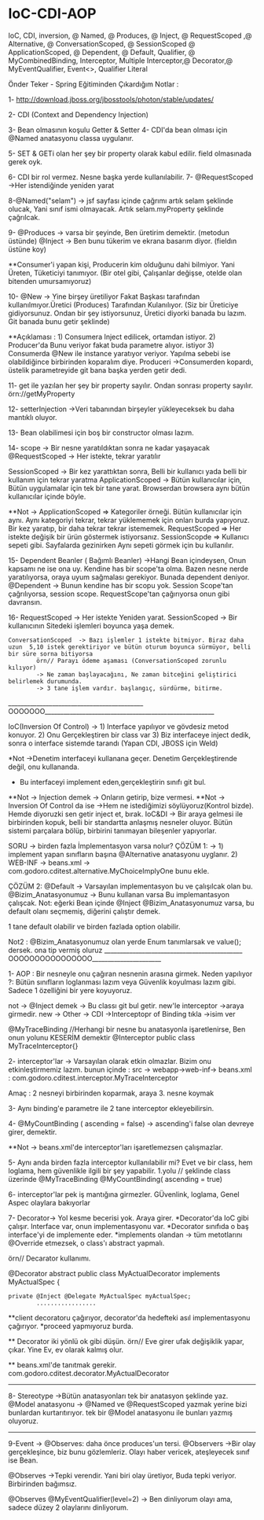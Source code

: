 # IoC-CDI-AOP
IoC, CDI, inversion, @ Named, @ Produces, @ Inject, @ RequestScoped ,@ Alternative,  @ ConversationScoped, @ SessionScoped @ ApplicationScoped,  @ Dependent, @ Default, Qualifier, @ MyCombinedBinding, Interceptor, Multiple Interceptor,@ Decorator,@ MyEventQualifier, Event&lt;>, Qualifier Literal

Önder Teker - Spring Eğitiminden Çıkardığım Notlar :

1- http://download.jboss.org/jbosstools/photon/stable/updates/

2- CDI (Context and Dependency Injection)


3- Bean olmasının koşulu Getter & Setter
4- CDI'da bean olması için @Named anatasyonu classa uygulanır.
	

5- SET & GETi olan her şey bir property olarak kabul edilir. field olmasınada gerek oyk.

6- CDI bir rol vermez. Nesne başka yerde kullanılabilir.
7- @RequestScoped ->Her istendiğinde yeniden yarat

8-@Named("selam")   -> 
jsf sayfası içinde çağrımı artık selam şeklinde olucak, Yani sınıf ismi olmayacak. 
Artık selam.myProperty şeklinde çağrılcak.

9- @Produces ->  varsa bir şeyinde, Ben üretirim demektir. (metodun üstünde)
   @Inject -> Ben bunu tükerim ve ekrana basarım diyor. (fieldın üstüne koy)

**Consumer'i yapan kişi, Producerin kim olduğunu dahi bilmiyor.
Yani Üreten, Tüketiciyi tanımıyor. (Bir otel gibi, Çalışanlar değişse, otelde olan bitenden umursamıyoruz)



10- @New -> Yine birşey üretiliyor Fakat Başkası tarafından kullanılmıyor.Üretici (Produces) Tarafından 
Kulanılıyor.
(Siz bir Üreticiye gidiyorsunuz. Ondan bir şey istiyorsunuz, Üretici diyorki banada bu lazım.
Git banada bunu getir şeklinde)


**Açıklaması : 1) Consumera  Inject edilicek, ortamdan istiyor.
	       2) Producer'da Bunu veriyor fakat buda parametre alıyor. istiyor
	       3) Consumerda @New ile instance yaratıyor veriyor.
Yapılma sebebi ise olabildiğince birbirinden koparalım diye. 
Produceri ->Consumerden kopardı, üstelik parametreyide git bana başka yerden getir dedi.




11- get ile yazılan her şey bir property sayılır. Ondan sonrası property sayılır.
örn://getMyProperty


12- setterInjection ->Veri tabanından birşeyler yükleyeceksek bu daha mantıklı oluyor.



13- Bean olabilimesi için boş bir constructor olması lazım.

14- scope -> Bir nesne yaratıldıktan sonra ne kadar yaşayacak
@RequestScoped -> Her istekte, tekrar yaratılır

SessionScoped -> Bir kez yarattıktan sonra, Belli bir kullanıcı yada belli bir kullanım için tekrar yaratma
ApplicationScoped -> Bütün kullanıcılar için, Bütün uygulamalar için  tek bir tane yarat. Browserdan browsera
aynı bütün kullanıcılar içinde böyle.



**Not -> ApplicationScoped => Kategoriler örneği. Bütün kullanıcılar için aynı.  Aynı kategoriyi tekrar, tekrar yüklememek için onları burda yapıyoruz.
				Bir kez yaratıp, bir daha tekrar tekrar istememek.
	RequestScoped => Her istekte değişik bir ürün göstermek istiyorsanız.
	SessionScopde => Kullanıcı sepeti gibi. Sayfalarda gezinirken Aynı sepeti görmek için bu kullanılır.




15- Dependent Beanler ( Bağımlı Beanler)  ->Hangi Bean içindeysen, Onun kapsamı ne ise ona uy. Kendine has bir scope'ta olma.
Bazen nesne nerde yaratılıyorsa, oraya uyum sağmalası gerekiyor. Bunada dependent deniyor.
@Dependent -> Bunun kendine has bir scopu yok. Session Scope'tan çağrılıyorsa, session scope. RequestScope'tan çağırıyorsa onun gibi davransın.

16- RequestScoped -> Her istekte Yeniden yarat.
    SessionScoped -> Bir kullanıcının Sitedeki işlemleri boyunca yaşa demek.

    ConversationScoped	-> Bazı işlemler 1 istekte bitmiyor. Biraz daha uzun  5,10 istek gerektiriyor ve bütün oturum boyunca sürmüyor, belli bir süre sorna bitiyorsa
			örn// Parayı ödeme aşaması (ConversationScoped zorunlu kılıyor)
			-> Ne zaman başlayacağını, Ne zaman bitceğini geliştirici belirlemek durumunda.
			-> 3 tane işlem vardır. başlangıç, sürdürme, bitirme.


___________________________________________ OOOOOOO______________________________________________________

 IoC(Inversion Of Control) ->  1) Interface yapılıyor ve gövdesiz metod konuyor.
				2) Onu Gerçekleştiren bir class var
				3) Biz interfaceye inject dedik, sonra o interface sistemde tarandı (Yapan CDI, JBOSS için Weld)

*Not ->Denetim interfaceyi  kullanana geçer. Denetim Gerçekleştirende değil, onu kullananda.


* Bu interfaceyi implement eden,gerçekleştirin sınıfı git bul.

**Not -> Injection demek -> Onların getirip, bize vermesi.
**Not -> Inversion Of Control da ise ->Hem ne istediğimizi söylüyoruz(Kontrol bizde). Hemde diyoruzki
sen getir inject et, bırak.
IoC&DI -> Bir araya gelmesi ile  birbirinden kopuk, belli bir standartta anlaşmış nesneler oluyor.
Bütün sistemi parçalara bölüp, birbirini tanımayan bileşenler yapıyorlar.


SORU -> birden fazla İmplementasyon varsa nolur?
ÇÖZÜM 1: -> 1) implement yapan sınıfların başına @Alternative anatasyonu uyglanır.
	   2) WEB-INF -> beans.xml ->   <alternatives>
        				<class>com.godoro.cditest.alternative.MyChoiceImplyOne</class>
        			</alternatives>
bunu ekle.


ÇÖZÜM 2:   @Default    -> Varsayılan implementasyon bu ve çalışılcak olan bu.
	   @Bizim_Anatasyonumuz -> Bunu kullanan varsa Bu implemantasyon çalışcak.
Not: eğerki Bean içinde @Inject @Bizim_Anatasyonumuz varsa, bu default olanı seçmemiş, diğerini çalıştır demek.

1 tane default olabilir ve birden fazlada option olabilir.

Not2 : @Bizim_Anatasyonumuz olan yerde Enum tanımlarsak ve value(); dersek. ona tip vermiş oluruz
____________________________________________ OOOOOOOOOOOOOOOO______________________

1- AOP : Bir nesneyle onu çağıran nesnenin arasına girmek.
Neden yapılıyor ?:	Bütün sınıfların loglanması lazım veya Güvenlik koyulması lazım gibi.
Sadece 1 özelliğini bir yere koyuyoruz.

not -> @Inject demek -> Bu classı git bul getir. new'le
interceptor ->araya girmedir.
new -> Other -> CDI ->Interceptopr of Binding tıkla  ->isim ver 


@MyTraceBinding	  //Herhangi bir nesne bu anatasyonla işaretlenirse, Ben onun yolunu KESERİM demektir
@Interceptor
public class MyTraceInterceptor{}


2- interceptor'lar -> Varsayılan olarak etkin olmazlar. Bizim onu etkinleştirmemiz lazım. bunun içinde :
src -> webapp->web-inf-> beans.xml :
	 <interceptors>
        	<class>com.godoro.cditest.interceptor.MyTraceInterceptor</class>
        </interceptors>   


Amaç : 2 nesneyi birbirinden koparmak, araya 3. nesne koymak

3- Aynı binding'e parametre ile 2 tane interceptor ekleyebilirsin.

4- @MyCountBinding ( ascending = false) -> ascending'i false olan devreye girer, demektir.

**Not -> beans.xml'de interceptor'ları işaretlemezsen çalışmazlar.

5- Aynı anda birden fazla interceptor kullanılabilir mi?
Evet ve bir class, hem loglama, hem güvenlikle ilgili bir şey yapabilir.
1.yolu // şeklinde class üzerinde 
@MyTraceBinding
@MyCountBinding( ascending =  true)


6- interceptor'lar pek iş mantığına girmezler. GÜvenlink, loglama, Genel Aspec olaylara bakıyorlar


7- Decorator-> Yol kesme becerisi yok. Araya girer.
*Decorator'da IoC gibi çalışır. Interface var, onun implementasyonu var.
*Decorator sınıfıda o baş interface'yi de implemente eder.
*implements olandan -> tüm metotlarını @Override etmezsek, o class'ı abstract yapmalı.

örn// Decarator kullanımı.

@Decorator
abstract public class MyActualDecorator implements MyActualSpec {

	private @Inject @Delegate MyActualSpec myActualSpec;
			.................


**client decoratoru çağırıyor, decorator'da hedefteki asıl implementasyonu çağırıyor.
*proceed yapmıyoruz burda.

** Decorator iki yönlü ok gibi düşün. 
örn// Eve girer ufak değişiklik yapar, çıkar. Yine Ev, ev olarak kalmış olur. 


** beans.xml'de tanıtmak gerekir.
<decorator>
	<class>com.godoro.cditest.decorator.MyActualDecorator</class>
</decorators>

___________________________

8- Stereotype ->Bütün anatasyonları tek bir anatasyon şeklinde yaz.
@Model anatasyonu -> @Named ve @RequestScoped yazmak yerine bizi bunlardan kurtarıtırıyor.
tek bir @Model anatasyonu ile bunları yazmış oluyoruz.


__________________

9-Event -> @Observes: daha önce produces'un tersi. 
@Observers ->Bir olay gerçekleşince, biz bunu gözlemleriz. 
Olayı haber vericek, ateşleyecek sınıf ise Bean.


@Observes ->Tepki verendir. Yani biri olay üretiyor, Buda tepki veriyor. Birbirinden bağımsız.

@Observes @MyEventQualifier(level=2)  -> Ben dinliyorum olayı ama, sadece düzey 2 olaylarını 
dinliyorum.
